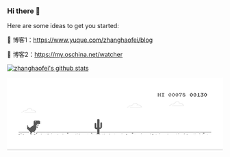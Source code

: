 ### Hi there 👋

Here are some ideas to get you started:
<!--
- 🔭 I’m currently working on ...
- 🌱 I’m currently learning ...
- 👯 I’m looking to collaborate on ...
- 🤔 I’m looking for help with ...
- 💬 Ask me about ...
- 📫 How to reach me: ...
- 😄 Pronouns: ...
- ⚡ Fun fact: ...

-->

:see_no_evil: 博客1：https://www.yuque.com/zhanghaofei/blog

:see_no_evil: 博客2：https://my.oschina.net/watcher

[![zhanghaofei's github stats](https://github-readme-stats.vercel.app/api?username=zhanghaofei&show_icons=true)](https://github.com/anuraghazra/github-readme-stats)


![image](https://github.com/zhanghaofei/zhanghaofei/blob/master/dino.gif)
